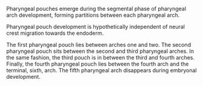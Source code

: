 Pharyngeal pouches emerge during the segmental phase of pharyngeal arch development, forming partitions between each pharyngeal arch.

Pharyngeal pouch development is hypothetically independent of neural crest migration towards the endoderm.

The first pharyngeal pouch lies between arches one and two. The second pharyngeal pouch sits between the second and third pharyngeal arches. In the same fashion, the third pouch is in between the third and fourth arches. Finally, the fourth pharyngeal pouch lies between the fourth arch and the terminal, sixth, arch. The fifth pharyngeal arch disappears during embryonal development.